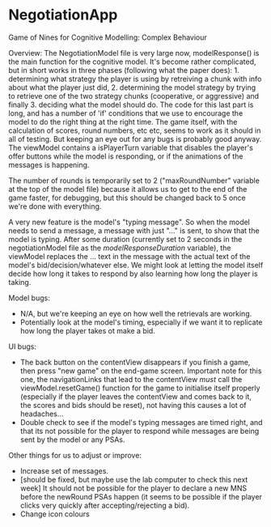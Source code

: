 # NegotiationApp
Game of Nines for Cognitive Modelling: Complex Behaviour


Overview:
The NegotiationModel file is very large now, modelResponse() is the main function for the cognitive model. It's become rather complicated, but in short works in three phases (following what the paper does): 1. determining what strategy the player is using by retreiving a chunk with info about what the player just did, 2. determining the model strategy by trying to retrieve one of the two strategy chunks (cooperative, or aggressive) and finally 3. deciding what the model should do. The code for this last part is long, and has a number of 'if' conditions that we use to encourage the model to do the right thing at the right time.
The game itself, with the calculation of scores, round numbers, etc etc, seems to work as it should in all of testing. But keeping an eye out for any bugs is probably good anyway.
The viewModel contains a isPlayerTurn variable that disables the player's offer buttons while the model is responding, or if the animations of the messages is happening.

The number of rounds is temporarily set to 2 ("maxRoundNumber" variable at the top of the model file) because it allows us to get to the end of the game faster, for debugging, but this should be changed back to 5 once we're done with everything.

A very new feature is the model's "typing message". So when the model needs to send a message, a message with just "..." is sent, to show that the model is typing. After some duration (currently set to 2 seconds in the negotiationModel file as the _modelResponseDuration_ variable), the viewModel replaces the ... text in the message with the actual text of the model's bid/decision/whatever else. We might look at letting the model itself decide how long it takes to respond by also learning how long the player is taking.


Model bugs:
- N/A, but we're keeping an eye on how well the retrievals are working.
- Potentially look at the model's timing, especially if we want it to replicate how long the player takes ot make a bid.

UI bugs:
- The back button on the contentView disappears if you finish a game, then press "new game" on the end-game screen. Important note for this one, the navigationLinks that lead to the contentView *must* call the viewModel.resetGame() function for the game to initialise itself properly (especially if the player leaves the contentView and comes back to it, the scores and bids should be reset), not having this causes a lot of headaches...
- Double check to see if the model's typing messages are timed right, and that its not possible for the player to respond while messages are being sent by the model or any PSAs.


Other things for us to adjust or improve:
- Increase set of messages. 
- [should be fixed, but maybe use the lab computer to check this next week] It should not be possible for the player to declare a new MNS before the newRound PSAs happen (it seems to be possible if the player clicks very quickly after accepting/rejecting a bid).
- Change icon colours

